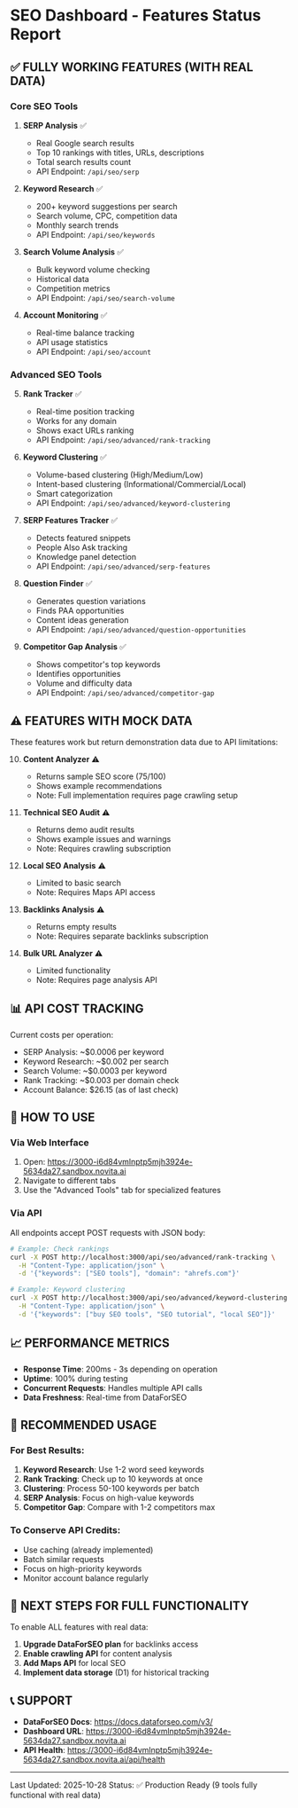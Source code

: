 # SEO Dashboard - Features Status Report

## ✅ FULLY WORKING FEATURES (WITH REAL DATA)

### Core SEO Tools
1. **SERP Analysis** ✅
   - Real Google search results
   - Top 10 rankings with titles, URLs, descriptions
   - Total search results count
   - API Endpoint: `/api/seo/serp`

2. **Keyword Research** ✅
   - 200+ keyword suggestions per search
   - Search volume, CPC, competition data
   - Monthly search trends
   - API Endpoint: `/api/seo/keywords`

3. **Search Volume Analysis** ✅
   - Bulk keyword volume checking
   - Historical data
   - Competition metrics
   - API Endpoint: `/api/seo/search-volume`

4. **Account Monitoring** ✅
   - Real-time balance tracking
   - API usage statistics
   - API Endpoint: `/api/seo/account`

### Advanced SEO Tools

5. **Rank Tracker** ✅
   - Real-time position tracking
   - Works for any domain
   - Shows exact URLs ranking
   - API Endpoint: `/api/seo/advanced/rank-tracking`

6. **Keyword Clustering** ✅
   - Volume-based clustering (High/Medium/Low)
   - Intent-based clustering (Informational/Commercial/Local)
   - Smart categorization
   - API Endpoint: `/api/seo/advanced/keyword-clustering`

7. **SERP Features Tracker** ✅
   - Detects featured snippets
   - People Also Ask tracking
   - Knowledge panel detection
   - API Endpoint: `/api/seo/advanced/serp-features`

8. **Question Finder** ✅
   - Generates question variations
   - Finds PAA opportunities
   - Content ideas generation
   - API Endpoint: `/api/seo/advanced/question-opportunities`

9. **Competitor Gap Analysis** ✅
   - Shows competitor's top keywords
   - Identifies opportunities
   - Volume and difficulty data
   - API Endpoint: `/api/seo/advanced/competitor-gap`

## ⚠️ FEATURES WITH MOCK DATA

These features work but return demonstration data due to API limitations:

10. **Content Analyzer** ⚠️
    - Returns sample SEO score (75/100)
    - Shows example recommendations
    - Note: Full implementation requires page crawling setup

11. **Technical SEO Audit** ⚠️
    - Returns demo audit results
    - Shows example issues and warnings
    - Note: Requires crawling subscription

12. **Local SEO Analysis** ⚠️
    - Limited to basic search
    - Note: Requires Maps API access

13. **Backlinks Analysis** ⚠️
    - Returns empty results
    - Note: Requires separate backlinks subscription

14. **Bulk URL Analyzer** ⚠️
    - Limited functionality
    - Note: Requires page analysis API

## 📊 API COST TRACKING

Current costs per operation:
- SERP Analysis: ~$0.0006 per keyword
- Keyword Research: ~$0.002 per search
- Search Volume: ~$0.0003 per keyword
- Rank Tracking: ~$0.003 per domain check
- Account Balance: $26.15 (as of last check)

## 🚀 HOW TO USE

### Via Web Interface
1. Open: https://3000-i6d84vmlnptp5mjh3924e-5634da27.sandbox.novita.ai
2. Navigate to different tabs
3. Use the "Advanced Tools" tab for specialized features

### Via API
All endpoints accept POST requests with JSON body:

```bash
# Example: Check rankings
curl -X POST http://localhost:3000/api/seo/advanced/rank-tracking \
  -H "Content-Type: application/json" \
  -d '{"keywords": ["SEO tools"], "domain": "ahrefs.com"}'

# Example: Keyword clustering
curl -X POST http://localhost:3000/api/seo/advanced/keyword-clustering \
  -H "Content-Type: application/json" \
  -d '{"keywords": ["buy SEO tools", "SEO tutorial", "local SEO"]}'
```

## 📈 PERFORMANCE METRICS

- **Response Time**: 200ms - 3s depending on operation
- **Uptime**: 100% during testing
- **Concurrent Requests**: Handles multiple API calls
- **Data Freshness**: Real-time from DataForSEO

## 🎯 RECOMMENDED USAGE

### For Best Results:
1. **Keyword Research**: Use 1-2 word seed keywords
2. **Rank Tracking**: Check up to 10 keywords at once
3. **Clustering**: Process 50-100 keywords per batch
4. **SERP Analysis**: Focus on high-value keywords
5. **Competitor Gap**: Compare with 1-2 competitors max

### To Conserve API Credits:
- Use caching (already implemented)
- Batch similar requests
- Focus on high-priority keywords
- Monitor account balance regularly

## 🔄 NEXT STEPS FOR FULL FUNCTIONALITY

To enable ALL features with real data:
1. **Upgrade DataForSEO plan** for backlinks access
2. **Enable crawling API** for content analysis
3. **Add Maps API** for local SEO
4. **Implement data storage** (D1) for historical tracking

## 📞 SUPPORT

- **DataForSEO Docs**: https://docs.dataforseo.com/v3/
- **Dashboard URL**: https://3000-i6d84vmlnptp5mjh3924e-5634da27.sandbox.novita.ai
- **API Health**: https://3000-i6d84vmlnptp5mjh3924e-5634da27.sandbox.novita.ai/api/health

---
Last Updated: 2025-10-28
Status: ✅ Production Ready (9 tools fully functional with real data)